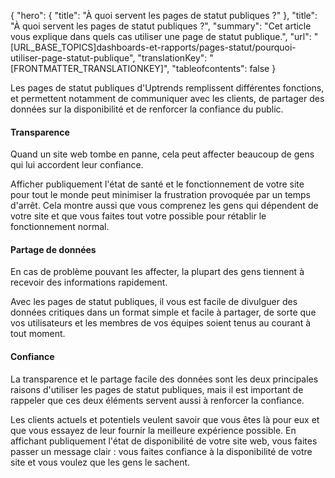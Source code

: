 {
  "hero": {
    "title": "À quoi servent les pages de statut publiques ?"
  },
  "title": "À quoi servent les pages de statut publiques ?",
  "summary": "Cet article vous explique dans quels cas utiliser une page de statut publique.",
  "url": "[URL_BASE_TOPICS]dashboards-et-rapports/pages-statut/pourquoi-utiliser-page-statut-publique",
  "translationKey": "[FRONTMATTER_TRANSLATIONKEY]",
  "tableofcontents": false
}

Les pages de statut publiques d'Uptrends remplissent différentes fonctions, et permettent notamment de communiquer avec les clients, de partager des données sur la disponibilité et de renforcer la confiance du public.

#### Transparence

Quand un site web tombe en panne, cela peut affecter beaucoup de gens qui lui accordent leur confiance.

Afficher publiquement l'état de santé et le fonctionnement de votre site pour tout le monde peut minimiser la frustration provoquée par un temps d'arrêt. Cela montre aussi que vous comprenez les gens qui dépendent de votre site et que vous faites tout votre possible pour rétablir le fonctionnement normal.

#### Partage de données

En cas de problème pouvant les affecter, la plupart des gens tiennent à recevoir des informations rapidement.

Avec les pages de statut publiques, il vous est facile de divulguer des données critiques dans un format simple et facile à partager, de sorte que vos utilisateurs et les membres de vos équipes soient tenus au courant à tout moment.

#### Confiance

La transparence et le partage facile des données sont les deux principales raisons d'utiliser les pages de statut publiques, mais il est important de rappeler que ces deux éléments servent aussi à renforcer la confiance.

Les clients actuels et potentiels veulent savoir que vous êtes là pour eux et que vous essayez de leur fournir la meilleure expérience possible. En affichant publiquement l'état de disponibilité de votre site web, vous faites passer un message clair : vous faites confiance à la disponibilité de votre site et vous voulez que les gens le sachent.
